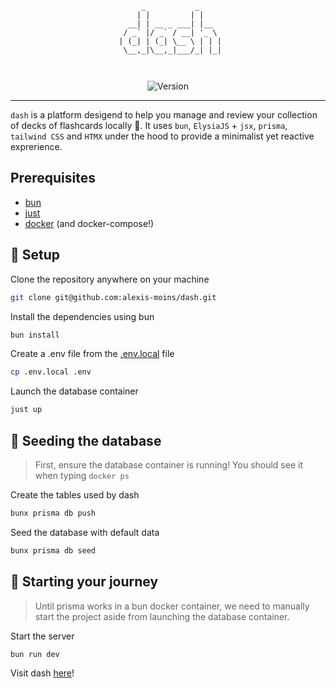 <div align='center'>

```
      _           _     
     | |         | |    
   __| | __ _ ___| |__  
  / _` |/ _` / __| '_ \ 
 | (_| | (_| \__ \ | | |
  \__,_|\__,_|___/_| |_|
                        
                           
```

![Version](https://img.shields.io/badge/version-0.1.0-blue.svg)

</div>

---

`dash` is a platform desigend to help you manage and review your collection of decks of flashcards locally 🚀. It uses `bun`, `ElysiaJS` + `jsx`, `prisma`, `tailwind CSS` and `HTMX` under the hood to provide a minimalist yet reactive exprerience.

## Prerequisites

- [bun](https://bun.sh)
- [just](https://github.com/casey/just)
- [docker](https://www.docker.com) (and docker-compose!)

## 🧰 Setup

Clone the repository anywhere on your machine
```bash
git clone git@github.com:alexis-moins/dash.git
```

Install the dependencies using bun
```bash
bun install
```

Create a .env file from the [.env.local](./.env.local) file
```bash
cp .env.local .env
```

Launch the database container
```bash
just up
```

## 🌱 Seeding the database

> First, ensure the database container is running! You should see it when typing `docker ps`

Create the tables used by dash
```bash
bunx prisma db push
```

Seed the database with default data
```bash
bunx prisma db seed
```

## 🚦 Starting your journey

> Until prisma works in a bun docker container, we need to manually start the project aside from launching the database container.

Start the server
```bash
bun run dev
```

Visit dash [here](http://localhost:3030)!
